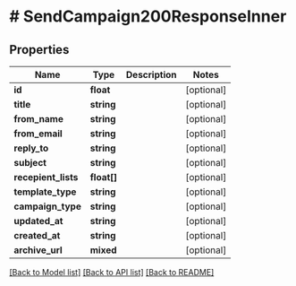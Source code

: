 # # SendCampaign200ResponseInner

## Properties

Name | Type | Description | Notes
------------ | ------------- | ------------- | -------------
**id** | **float** |  | [optional]
**title** | **string** |  | [optional]
**from_name** | **string** |  | [optional]
**from_email** | **string** |  | [optional]
**reply_to** | **string** |  | [optional]
**subject** | **string** |  | [optional]
**recepient_lists** | **float[]** |  | [optional]
**template_type** | **string** |  | [optional]
**campaign_type** | **string** |  | [optional]
**updated_at** | **string** |  | [optional]
**created_at** | **string** |  | [optional]
**archive_url** | **mixed** |  | [optional]

[[Back to Model list]](../../README.md#models) [[Back to API list]](../../README.md#endpoints) [[Back to README]](../../README.md)
